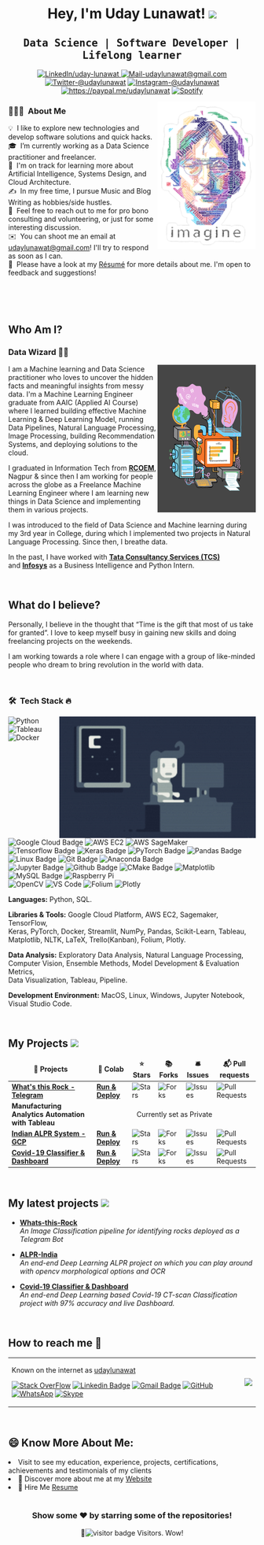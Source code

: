 <div align="center">
  <h1>Hey, I'm Uday Lunawat! <img src="https://github.com/thomasbnt/thomasbnt/blob/me/assets/hi.gif" width="25"></h1>
  <h2 align='center'> <samp>Data Science | Software Developer | Lifelong learner</samp></h2>
</div>

<p align="center">
<a align="center" href="https://www.linkedin.com/in/uday-lunawat" target="_blank"><img src="https://img.shields.io/badge/LinkedIn-%230077B5.svg?&style=flat-square&logo=linkedin&logoColor=white" alt="LinkedIn/uday-lunawat"/>
<a href="mailto:udaylunawat@gmail.com" target="_blank"><img src="https://img.shields.io/badge/Mail_Me-c14438?style=flat-square&logo=Gmail&logoColor=white" alt="Mail-udaylunawat@gmail.com"/>
<a href="https://twitter.com/udaylunawat" target="_blank"><img src="https://img.shields.io/badge/Twitter-1ca0f1?style=flat-square&labelColor=1ca0f1&logo=twitter&logoColor=white" alt="Twitter-@udaylunawat"></a>
<a href="https://www.instagram.com/udaylunawat" target="_blank"><img src="https://img.shields.io/badge/Instagram-%23E4405F.svg?&style=flat-square&logo=instagram&logoColor=white" alt="Instagram-@udaylunawat"></a>
<a href="https://paypal.me/udaylunawat" target="_blank"><img src="https://img.shields.io/badge/Paypal-00457C?style=flat-square&labelColor=000000&logo=PayPal" alt="https://paypal.me/udaylunawat"></a>
<a href="https://open.spotify.com/playlist/69Ez7Nck73tXmrbGSVXdJ6" target="_blank"><img src="https://img.shields.io/badge/Spotify-%231ED760.svg?&style=flat-square&logo=spotify&logoColor=white" alt="Spotify"></a>
<!-- <a href="https://medium.com/@udaylunawat" target="_blank"><img src="https://img.shields.io/badge/Medium-03a57a?style=flat-square&labelColor=000000&logo=Medium" alt="Medium/@udaylunawat"></a> -->
</p>

<img src="https://github.com/udaylunawat/udaylunawat/blob/master/img/lennon_word.png" height="300" width="200" align="right"/>
	
### 👨🏻‍💻 &nbsp;About Me

💡 &nbsp;I like to explore new technologies and develop software solutions and quick hacks.\
🎓 &nbsp;I’m currently working as a Data Science practitioner and freelancer.\
🌱 &nbsp;I'm on track for learning more about Artificial Intelligence, Systems Design, and Cloud Architecture.\
✍️ &nbsp;In my free time, I pursue Music and Blog Writing as hobbies/side hustles.\
💬 &nbsp;Feel free to reach out to me for pro bono consulting and volunteering, or just for some interesting discussion.\
✉️ &nbsp;You can shoot me an email at udaylunawat@gmail.com! I'll try to respond as soon as I can.\
📄 &nbsp;Please have a look at my [Résumé](https://drive.google.com/file/d/1jSjWpbP0bRVNfNi4Us_XC5bQQh-b7oSM/view?usp=sharing) for more details about me. I'm open to feedback and suggestions!

</br>
</br>
</br>

## Who Am I?

### Data Wizard 🧙‍♂️

<img alt="Coder GIF" src="https://github.com/udaylunawat/udaylunawat/blob/master/img/giphy.gif" height="300" width="200" align="right"/>

I am a Machine learning and Data Science practitioner who loves to uncover the hidden facts and meaningful insights from messy data. I'm a Machine Learning Engineer graduate from AAIC (Applied AI Course) where I learned building effective Machine Learning & Deep Learning Model, running Data Pipelines, Natural Language Processing, Image Processing, building Recommendation Systems, and deploying solutions to the cloud.

I graduated in Information Tech from <a href="http://www.rknec.edu/" target="_blank">**RCOEM**</a>, Nagpur & since then I am working for people across the globe as a Freelance Machine Learning Engineer where I am learning new things in Data Science and implementing them in various projects.

I was introduced to the field of Data Science and Machine learning during my 3rd year in College, during which I implemented two projects in Natural Language Processing. Since then, I breathe data.

In the past, I have worked with <a href="https://www.tcs.com/" target="_blank">**Tata Consultancy Services (TCS)**</a> and <a href="https://www.infosys.com/" target="_blank">**Infosys**</a> as a Business Intelligence and Python Intern.


<br>

## What do I believe?

Personally, I believe in the thought that “Time is the gift that most of us take for granted”. I love to keep myself busy in gaining new skills and doing freelancing projects on the weekends.

I am working towards a role where I can engage with a group of like-minded people who dream to bring revolution in the world with data.

<br>

### 🛠 &nbsp;Tech Stack 🔥

<img alt="Night Coding" src="https://raw.githubusercontent.com/AVS1508/AVS1508/master/assets/Night-Coding.gif" width="400" align="right"/>

![Python](https://img.shields.io/badge/-Python-000000?style=flat-square&logo=Python)
![Tableau](https://img.shields.io/badge/-Tableau-000000?style=flat-square&logo=Tableau)
![Docker](https://img.shields.io/badge/-Docker-000000?style=flat-square&logo=docker)
![Google Cloud Badge](https://img.shields.io/badge/-Google_Cloud_Platform-000000?style=flat-square&logo=google-cloud&logoColor=white)
![AWS EC2](https://img.shields.io/badge/-EC2-000000?style=flat-square&logo=amazon-aws)
![AWS SageMaker](https://img.shields.io/badge/-Sagemaker-000000?style=flat-square&logo=amazon-aws)\
![Tensorflow Badge](https://img.shields.io/badge/Tensorflow-000000?logo=tensorflow&style=flat-square)
![Keras Badge](https://img.shields.io/badge/Keras-000000?logo=keras&style=flat-square)
![PyTorch Badge](https://img.shields.io/badge/PyTorch-000000?logo=pytorch&style=flat-square)
![Pandas Badge](https://img.shields.io/badge/Pandas-000000?logo=pandas&style=flat-square&logoColor=white)
![Linux Badge](https://img.shields.io/badge/Linux-000000?style=flat-square&logo=linux&logoColor=white)
![Git Badge](https://img.shields.io/badge/-Git-000000?style=flat-square&logo=git&logoColor=white)
![Anaconda Badge](https://img.shields.io/badge/-Anaconda-000000?style=flat-square&logo=anaconda&logoColor=white)\
![Jupyter Badge](https://img.shields.io/badge/-Jupyter-000000?style=flat-square&logo=jupyter&logoColor=white)
![Github Badge](https://img.shields.io/badge/-Github-000000?style=flat-square&logo=github&logoColor=white)
![CMake Badge](https://img.shields.io/badge/-CMake-000000?style=flat-square&logo=cmake&logoColor=white)
![Matplotlib](https://img.shields.io/badge/-Matplotlib-000000?style=flat&logo=python)
![MySQL Badge](https://img.shields.io/badge/-MySQL-000000?style=flat-square&logo=mysql&logoColor=white)
![Raspberry Pi](https://img.shields.io/badge/-Raspberry%20Pi-000000?style=flat-square&logo=Raspberry-Pi)\
![OpenCV](https://img.shields.io/badge/-OpenCV-000000?style=flat&logo=C%2B%2B&)
![VS Code](http://img.shields.io/badge/-VS%20Code-000000?style=flat-square&logo=visual-studio-code)
![Folium](https://img.shields.io/badge/-Folium-000000?style=flat-square&logo=folium)
![Plotly](https://img.shields.io/badge/-Plotly-000000?style=flat-square&logo=dash)

**Languages:** Python, SQL.

**Libraries & Tools:** Google Cloud Platform, AWS EC2, Sagemaker, TensorFlow,  
Keras, PyTorch, Docker, Streamlit, NumPy, Pandas, Scikit-Learn, Tableau,  
Matplotlib, NLTK, LaTeX, Trello(Kanban), Folium, Plotly.

**Data Analysis:** Exploratory Data Analysis, Natural Language Processing,  
Computer Vision, Ensemble Methods, Model Development & Evaluation Metrics,  
Data Visualization, Tableau, Pipeline.

**Development Environment:** MacOS, Linux,  Windows, Jupyter Notebook, Visual Studio Code.

</p>

<br>

## My Projects <img src="https://slackmojis.com/emojis/5948-bongo_blob/download" width="25">

<table>
  <thead align="center">
    <tr border: none;>
      <td><b>🎁 Projects</b></td>
      <td><b>🤖 Colab</b></td>
      <td><b>⭐ Stars</b></td>
      <td><b>📚 Forks</b></td>
      <td><b>🛎 Issues</b></td>
      <td><b>📬 Pull requests</b></td>
    </tr>
	</thead>
  <tbody>
      <td><a href="https://github.com/udaylunawat/Whats-this-rock"><b>What's this Rock - Telegram</b></a></td>
      <td><a href="https://colab.research.google.com/drive/1N1CIqdOKlJSJla5PU53Yn9KWSao47eMv?usp=sharing"><b>Run & Deploy</b></a></td>
      <td><img alt="Stars" src="https://img.shields.io/github/stars/udaylunawat/Whats-this-rock?style=flat-square&labelColor=343b41"/></td>
      <td><img alt="Forks" src="https://img.shields.io/github/forks/udaylunawat/Whats-this-rock?style=flat-square&labelColor=343b41"/></td>
      <td><img alt="Issues" src="https://img.shields.io/github/issues/udaylunawat/Whats-this-rock?style=flat-square&labelColor=343b41"/></td>
      <td><img alt="Pull Requests" src="https://img.shields.io/github/issues-pr/udaylunawat/Whats-this-rock?style=flat-square&labelColor=343b41"/></td>
    </tr>
    <tr>
      <td><a><b>Manufacturing Analytics Automation with Tableau</b></a></td>
      <td align="center" colspan="5">Currently set as Private</td>
    <tr>
    <tr>
      <td><a href="https://github.com/udaylunawat/Automatic-License-Plate-Recognition"><b>Indian ALPR System - GCP</b></a></td>
      <td><a href="https://colab.research.google.com/drive/1BqegosjfXthG1v9p3TUVnfvkvMxAOC5g#scrollTo=LUUvnvqrvFy3"><b>Run & Deploy</b></a></td>
      <td><img alt="Stars" src="https://img.shields.io/github/stars/udaylunawat/Automatic-License-Plate-Recognition?style=flat-square&labelColor=343b41"/></td>
      <td><img alt="Forks" src="https://img.shields.io/github/forks/udaylunawat/Automatic-License-Plate-Recognition?style=flat-square&labelColor=343b41"/></td>
      <td><img alt="Issues" src="https://img.shields.io/github/issues/udaylunawat/Automatic-License-Plate-Recognition?style=flat-square&labelColor=343b41"/></td>
      <td><img alt="Pull Requests" src="https://img.shields.io/github/issues-pr/udaylunawat/Automatic-License-Plate-Recognition?style=flat-square&labelColor=343b41"/></td>
    </tr>
    <tr>
	<td><a href="https://github.com/udaylunawat/Covid-19-Radiology"><b>Covid-19 Classifier & Dashboard</b></a></td>
	<td><a href="https://colab.research.google.com/drive/1dNvFgDjxiu_Ziu_oVn63uYgrc-OJ9uvE"><b>Run & Deploy</b></a></td>
	<td><img alt="Stars" src="https://img.shields.io/github/stars/udaylunawat/Covid-19-Radiology?style=flat-square&labelColor=343b41"/></td>
	<td><img alt="Forks" src="https://img.shields.io/github/forks/udaylunawat/Covid-19-Radiology?style=flat-square&labelColor=343b41"/></td>
      	<td><img alt="Issues" src="https://img.shields.io/github/issues/udaylunawat/Covid-19-Radiology?style=flat-square&labelColor=343b41"/></td>
      	<td><img alt="Pull Requests" src="https://img.shields.io/github/issues-pr/udaylunawat/Covid-19-Radiology?style=flat-square&labelColor=343b41"/>
<!-- 	<td align="center" colspan="4">Currently set as Private</td> -->
</tr>
  </tbody>
</table>

<br>

## My latest projects <img src="https://slackmojis.com/emojis/4246-blob-sunglasses/download" width="25">

<ul>
  <li><a href="https://github.com/udaylunawat/Whats-this-rock" width="20" alt="new"><b>Whats-this-Rock</b></b></a><br/><i>An Image Classification pipeline for identifying rocks deployed as a Telegram Bot</i></li>
</ul>
<ul>
  <li><a href="https://github.com/udaylunawat/Automatic-License-Plate-Recognition" width="20" alt="new"><b>ALPR-India</b></b></a><br/><i>An end-end Deep Learning ALPR project on which you can play around with opencv morphological options and OCR</i></li>
</ul>
<ul>
  <li><a href="https://colab.research.google.com/drive/1dNvFgDjxiu_Ziu_oVn63uYgrc-OJ9uvE" width="20" alt="new"><b>Covid-19 Classifier & Dashboard</b></b></a><br/><i>An end-end Deep Learning based Covid-19 CT-scan Classification project with 97% accuracy and live Dashboard.</i></li>
</ul>
<br>

## How to reach me 📱

<table>
  <tr>
    <td>
      
Known on the internet as [udaylunawat](https://www.google.com/search?q=udaylunawat)

[![Stack OverFlow](http://img.shields.io/badge/-StackOverflow-orange?style=flat-square&logo=stackoverflow&logoColor=ffffff&link=https://stackoverflow.com/users/12069905/dracarys3)](https://stackoverflow.com/users/9292995/dracarys3)
[![Linkedin Badge](https://img.shields.io/badge/-LinkedIn-blue?style=flat-square&logo=Linkedin&logoColor=white&link=https://www.linkedin.com/in/uday-lunawat)](https://www.linkedin.com/in/uday-lunawat/)
[![Gmail Badge](https://img.shields.io/badge/-Gmail-c14438?style=flat-square&logo=Gmail&logoColor=white&link=mailto:yashrajjain726@gmail.com)](mailto:udaylunawat@gmail.com)
[![GitHub](https://img.shields.io/badge/-GitHub-181717?style=flat-square&logo=github&logoColor=white&link=https://github.com/yashrajjain726)](https://github.com/udaylunawat)
[![WhatsApp](https://img.shields.io/badge/-WhatsApp-181717?style=flat-square&logo=whatsapp&logoColor=white&link=https://wa.me/7887576672)](https://wa.me/7887576672)
[![Skype](https://img.shields.io/badge/-Skype-181717?style=flat-square&logo=skype&logoColor=white&link=https://join.skype.com/invite/Xxhxebkfcp00)](https://join.skype.com/invite/Xxhxebkfcp00)

<!-- [<img src="https://img.icons8.com/windows/64/000000/medium-logo.png"/>](https://medium.com/@udaylunawat) -->

 </td>   
     <td>
     <img align='right' src="https://github-readme-stats.vercel.app/api?username=udaylunawat&show_icons=true&hide=&hide_border=true&theme=tokyonight">
     </td>
   </tr>
</table>

<br>

## 😄 Know More About Me:

<li> Visit to see my education, experience, projects, certifications, achievements and testimonials of my clients
<li> 🔖 Discover more about me at my <a href="https://udaylunawat.github.io/" target="_blank">Website</a><br/>
<li> 💼 Hire Me <a href="https://drive.google.com/file/d/1jSjWpbP0bRVNfNi4Us_XC5bQQh-b7oSM/view?usp=sharing" target="_blank">Resume</a><br/>
<br>

<div align="center">

### Show some ❤️ by starring some of the repositories!

</div>
<div align="center">👀<img src="https://visitor-badge.laobi.icu/badge?page_id=udaylunawat.visitor-badge&title=This_Page_Has" alt="visitor badge"/> Visitors. Wow!
